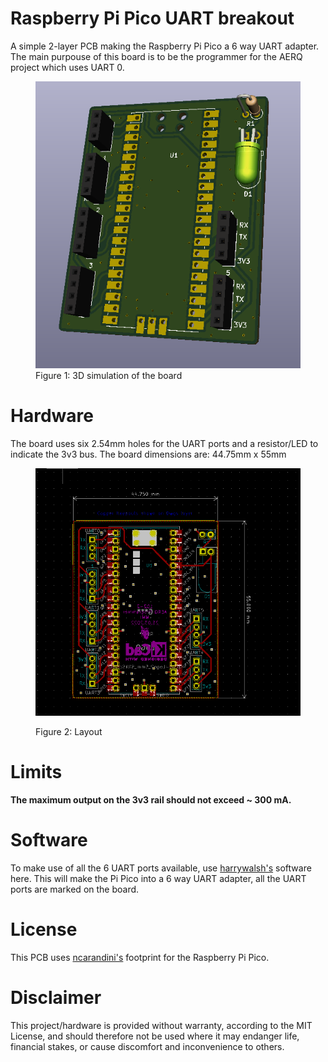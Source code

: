 # Raspberry Pi Pico UART breakout
 A simple 2-layer PCB making the Raspberry Pi Pico a 6 way UART adapter.
 The main purpouse of this board is to be the programmer for the AERQ project which uses UART 0.
<figure>
<img src="Images/3DSimulation.PNG" width="600px">
<figcaption>Figure 1: 3D simulation of the board</figcaption>
</figure>

# Hardware
The board uses six 2.54mm holes for the UART ports and a resistor/LED to indicate the 3v3 bus. 
The board dimensions are: 44.75mm x 55mm 
<figure>
<p align="center">
<img src="Images/Layout.PNG" width="600px">
<figcaption>Figure 2: Layout</figcaption>
</p>
</figure>


# Limits
<b>The maximum output on the 3v3 rail should not exceed ~ 300 mA.</b>

# Software
To make use of all the 6 UART ports available, use [harrywalsh's](https://github.com/ncarandini/KiCad-RP-Pico) software here.
This will make the Pi Pico into a 6 way UART adapter, all the UART ports are marked on the board.


# License
This PCB uses [ncarandini's](https://github.com/ncarandini/KiCad-RP-Pico) footprint for the Raspberry Pi Pico.

# Disclaimer
This project/hardware is provided without warranty, according to the MIT License, and should therefore not be used where it may endanger life, financial stakes, or cause discomfort and inconvenience to others.